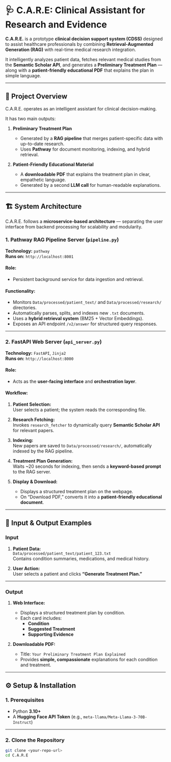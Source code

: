 # 🩺 C.A.R.E: Clinical Assistant for Research and Evidence

**C.A.R.E.** is a prototype **clinical decision support system (CDSS)** designed to assist healthcare professionals by combining **Retrieval-Augmented Generation (RAG)** with real-time medical research integration.

It intelligently analyzes patient data, fetches relevant medical studies from the **Semantic Scholar API**, and generates a **Preliminary Treatment Plan** — along with a **patient-friendly educational PDF** that explains the plan in simple language.

---

## 🧠 Project Overview

C.A.R.E. operates as an intelligent assistant for clinical decision-making.

It has two main outputs:

1. **Preliminary Treatment Plan**
   - Generated by a **RAG pipeline** that merges patient-specific data with up-to-date research.
   - Uses **Pathway** for document monitoring, indexing, and hybrid retrieval.

2. **Patient-Friendly Educational Material**
   - A **downloadable PDF** that explains the treatment plan in clear, empathetic language.
   - Generated by a second **LLM call** for human-readable explanations.

---

## 🏗️ System Architecture

C.A.R.E. follows a **microservice-based architecture** — separating the user interface from backend processing for scalability and modularity.

### 1. Pathway RAG Pipeline Server (`pipeline.py`)
**Technology:** `pathway`  
**Runs on:** `http://localhost:8001`  

#### Role:
- Persistent background service for data ingestion and retrieval.

#### Functionality:
- Monitors `Data/processed/patient_text/` and `Data/processed/research/` directories.
- Automatically parses, splits, and indexes new `.txt` documents.
- Uses a **hybrid retrieval system** (BM25 + Vector Embeddings).
- Exposes an API endpoint `/v2/answer` for structured query responses.

---

### 2. FastAPI Web Server (`api_server.py`)
**Technology:** `FastAPI`, `Jinja2`  
**Runs on:** `http://localhost:8000`  

#### Role:
- Acts as the **user-facing interface** and **orchestration layer**.

#### Workflow:
1. **Patient Selection:**  
   User selects a patient; the system reads the corresponding file.

2. **Research Fetching:**  
   Invokes `research_fetcher` to dynamically query **Semantic Scholar API** for relevant papers.

3. **Indexing:**  
   New papers are saved to `Data/processed/research/`, automatically indexed by the RAG pipeline.

4. **Treatment Plan Generation:**  
   Waits ~20 seconds for indexing, then sends a **keyword-based prompt** to the RAG server.

5. **Display & Download:**  
   - Displays a structured treatment plan on the webpage.
   - On “Download PDF,” converts it into a **patient-friendly educational document**.

---

## 💾 Input & Output Examples

### **Input**
1. **Patient Data:**  
   `Data/processed/patient_text/patient_123.txt`  
   Contains condition summaries, medications, and medical history.

2. **User Action:**  
   User selects a patient and clicks **“Generate Treatment Plan.”**

---

### **Output**
1. **Web Interface:**  
   - Displays a structured treatment plan by condition.  
   - Each card includes:
     - **Condition**
     - **Suggested Treatment**
     - **Supporting Evidence**

2. **Downloadable PDF:**  
   - Title: `Your Preliminary Treatment Plan Explained`  
   - Provides **simple, compassionate** explanations for each condition and treatment.

---

## ⚙️ Setup & Installation

### **1. Prerequisites**
- Python **3.10+**
- A **Hugging Face API Token** (e.g., `meta-llama/Meta-Llama-3-70B-Instruct`)

---

### **2. Clone the Repository**
```bash
git clone <your-repo-url>
cd C.A.R.E
